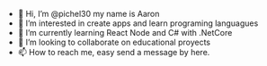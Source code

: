 - 👋 Hi, I’m @pichel30 my name is Aaron
- 👀 I’m interested in create apps and learn programing languagues
- 🌱 I’m currently learning React Node and C# with .NetCore
- 💞️ I’m looking to collaborate on educational proyects
- 📫 How to reach me, easy send a message by here.

<!---
pichel30/pichel30 is a ✨ special ✨ repository because its `README.md` (this file) appears on your GitHub profile.
You can click the Preview link to take a look at your changes.
--->
